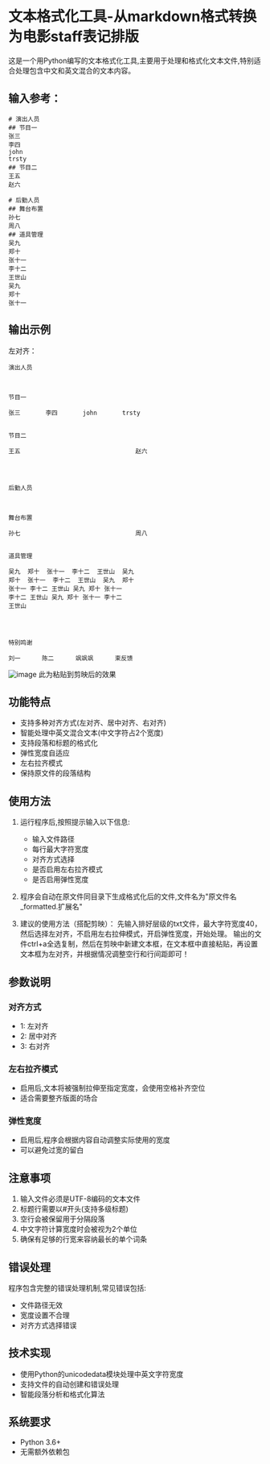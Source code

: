 # 文本格式化工具-从markdown格式转换为电影staff表记排版

这是一个用Python编写的文本格式化工具,主要用于处理和格式化文本文件,特别适合处理包含中文和英文混合的文本内容。

## 输入参考：
``` 
# 演出人员
## 节目一
张三
李四
john
trsty
## 节目二
王五
赵六

# 后勤人员
## 舞台布置
孙七
周八
## 道具管理
吴九
郑十
张十一
李十二
王世山
吴九
郑十
张十一
```

## 输出示例
左对齐：
```
演出人员



节目一

张三       李四       john       trsty


节目二

王五                                赵六




后勤人员



舞台布置

孙七                                周八


道具管理

吴九  郑十  张十一  李十二  王世山  吴九
郑十  张十一  李十二  王世山  吴九  郑十
张十一 李十二 王世山 吴九 郑十 张十一
李十二 王世山 吴九 郑十 张十一 李十二
王世山




特别鸣谢

刘一      陈二      飒飒飒      束反馈

```

![image](https://github.com/user-attachments/assets/d566ade3-da4e-4fe3-920f-911f8db6f4eb)
此为粘贴到剪映后的效果


## 功能特点

- 支持多种对齐方式(左对齐、居中对齐、右对齐)
- 智能处理中英文混合文本(中文字符占2个宽度)
- 支持段落和标题的格式化
- 弹性宽度自适应
- 左右拉齐模式
- 保持原文件的段落结构

## 使用方法

1. 运行程序后,按照提示输入以下信息:
   - 输入文件路径
   - 每行最大字符宽度
   - 对齐方式选择
   - 是否启用左右拉齐模式
   - 是否启用弹性宽度

2. 程序会自动在原文件同目录下生成格式化后的文件,文件名为"原文件名_formatted.扩展名"
3. 建议的使用方法（搭配剪映）：
   先输入排好层级的txt文件，最大字符宽度40，然后选择左对齐，不启用左右拉伸模式，开启弹性宽度，开始处理。
   输出的文件ctrl+a全选复制，然后在剪映中新建文本框，在文本框中直接粘贴，再设置文本框为左对齐，并根据情况调整空行和行间距即可！

## 参数说明

### 对齐方式
- 1: 左对齐
- 2: 居中对齐
- 3: 右对齐

### 左右拉齐模式
- 启用后,文本将被强制拉伸至指定宽度，会使用空格补齐空位
- 适合需要整齐版面的场合

### 弹性宽度
- 启用后,程序会根据内容自动调整实际使用的宽度
- 可以避免过宽的留白

## 注意事项

1. 输入文件必须是UTF-8编码的文本文件
2. 标题行需要以#开头(支持多级标题)
3. 空行会被保留用于分隔段落
4. 中文字符计算宽度时会被视为2个单位
5. 确保有足够的行宽来容纳最长的单个词条

## 错误处理

程序包含完整的错误处理机制,常见错误包括:
- 文件路径无效
- 宽度设置不合理
- 对齐方式选择错误

## 技术实现

- 使用Python的unicodedata模块处理中英文字符宽度
- 支持文件的自动创建和错误处理
- 智能段落分析和格式化算法

## 系统要求

- Python 3.6+
- 无需额外依赖包
